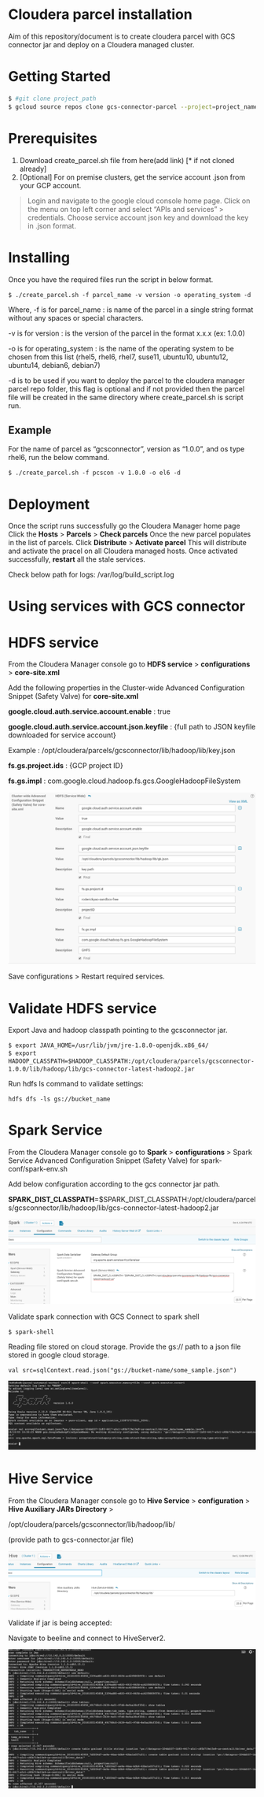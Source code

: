 # Cloudera parcel installation

Aim of this repository/document is to create cloudera parcel with GCS connector jar and deploy on a Cloudera managed cluster.

# Getting Started

```sh
$ #git clone project_path
$ gcloud source repos clone gcs-connector-parcel --project=project_name
```
# Prerequisites
1. Download create_parcel.sh file from here(add link) [* if not cloned already]
2. [Optional] For on premise clusters, get the service account .json from your GCP account.


>Login and navigate to the google cloud console home page.
>Click on the menu on top left corner and select “APIs and services” > credentials.
>Choose service account json key and download the key in .json format.

# Installing
Once you have the required files run the script in below format.
```
$ ./create_parcel.sh -f parcel_name -v version -o operating_system -d 
```

Where,
-f is for parcel_name : is name of the parcel in a single string format without any spaces or special characters.

-v is for version : is the version of the parcel in the format x.x.x (ex: 1.0.0)

-o is for operating_system : is the name of the operating system to be chosen from this list (rhel5, rhel6, rhel7, suse11, ubuntu10, ubuntu12, ubuntu14, debian6, debian7)

-d is to be used if you want to deploy the parcel to the cloudera manager parcel repo folder, this flag is optional and if not provided then the parcel file will be created in the same directory where create_parcel.sh is script run.

Example
------
For the name of parcel as “gcsconnector”, version as “1.0.0”, and os type rhel6, run the below command.
```
$ ./create_parcel.sh -f pcscon -v 1.0.0 -o el6 -d
```

# Deployment
Once the script runs successfully go the Cloudera Manager home page
Click the **Hosts** > **Parcels** > **Check parcels**
Once the new parcel populates in the list of parcels.
Click **Distribute** > **Activate parcel**
This will distribute and activate the pracel on all Cloudera managed hosts.
Once activated successfully, **restart** all the stale services.

Check below path for logs:
/var/log/build_script.log


# Using services with GCS connector

# HDFS service
From the Cloudera Manager console go to **HDFS service** > **configurations** > **core-site.xml** 

Add the following properties in the Cluster-wide Advanced Configuration Snippet (Safety Valve) for **core-site.xml** 

**google.cloud.auth.service.account.enable** : true


**google.cloud.auth.service.account.json.keyfile** : {full path to JSON keyfile downloaded for service account}


Example : 
/opt/cloudera/parcels/gcsconnector/lib/hadoop/lib/key.json


**fs.gs.project.ids** : {GCP project ID}


**fs.gs.impl** : com.google.cloud.hadoop.fs.gcs.GoogleHadoopFileSystem

![alt text](https://github.com/haaris292/cparcel/blob/master/Screen%20Shot%202018-10-04%20at%209.56.59%20PM.png)


Save configurations > Restart required services.

# Validate HDFS service
Export Java and hadoop classpath pointing to the gcsconnector jar.
```
$ export JAVA_HOME=/usr/lib/jvm/jre-1.8.0-openjdk.x86_64/
$ export HADOOP_CLASSPATH=$HADOOP_CLASSPATH:/opt/cloudera/parcels/gcsconnector-1.0.0/lib/hadoop/lib/gcs-connector-latest-hadoop2.jar
```

Run hdfs ls command to validate settings:
```
hdfs dfs -ls gs://bucket_name
```

# Spark Service
From the Cloudera Manager console go to **Spark** > **configurations** > Spark Service Advanced Configuration Snippet (Safety Valve) for spark-conf/spark-env.sh

Add below configuration according to the gcs connector jar path.

**SPARK_DIST_CLASSPATH**=$SPARK_DIST_CLASSPATH:/opt/cloudera/parcels/gcsconnector/lib/hadoop/lib/gcs-connector-latest-hadoop2.jar

![alt text](https://github.com/haaris292/cparcel/blob/master/Screen%20Shot%202018-10-05%20at%2012.04.51%20AM.png)

Validate spark connection with GCS
Connect to spark shell

```
$ spark-shell
```
Reading file stored on cloud storage. Provide the gs:// path to a json file stored in google cloud storage.
```
val src=sqlContext.read.json("gs://bucket-name/some_sample.json")
```

![alt text](https://github.com/haaris292/cparcel/blob/master/Screen%20Shot%202018-10-05%20at%2010.21.03%20PM.png)

# Hive Service
From the Cloudera Manager console go to **Hive Service** > **configuration** > **Hive Auxiliary JARs Directory** > 

/opt/cloudera/parcels/gcsconnector/lib/hadoop/lib/

(provide path to gcs-connector.jar file)

![alt text](https://github.com/haaris292/cparcel/blob/master/Screen%20Shot%202018-10-05%20at%205.38.44%20PM.png)


Validate if jar is being accepted:

Navigate to beeline and connect to HiveServer2.

![alt text](https://github.com/haaris292/cparcel/blob/master/Screen%20Shot%202018-10-05%20at%208.29.55%20PM.png)

